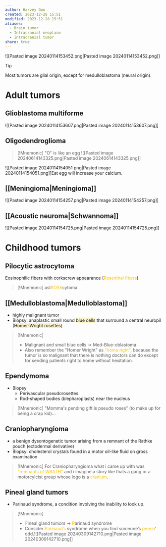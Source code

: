 ```yaml
---
author: Harvey Guo
created: 2023-12-28 15:51
modified: 2023-12-28 15:51
aliases:
  - Brain tumor
  - Intracranial neoplasm
  - Intracranial tumor
share: true
---
```

![[Pasted image 20240114153452.png|Pasted image 20240114153452.png]]
>[!Tip] 
>Most tumors are glial origin, except for medulloblastoma (neural origin).
# Adult tumors
## Glioblastoma multiforme
![[Pasted image 20240114153607.png|Pasted image 20240114153607.png]]
## Oligodendroglioma
>[!Mnemonic] "O" is like an egg
>![[Pasted image 20240614143325.png|Pasted image 20240614143325.png]]


![[Pasted image 20240114154051.png|Pasted image 20240114154051.png]]Eat egg will increase your calcium.
## [[Meningioma|Meningioma]]
![[Pasted image 20240114154257.png|Pasted image 20240114154257.png]]
## [[Acoustic neuroma|Schwannoma]]
![[Pasted image 20240114154725.png|Pasted image 20240114154725.png]]
# Childhood tumors
## Pilocytic astrocytoma
Eosinophilic fibers with corkscrew appearance (<font color="#ffc000">Rosenthal fibers</font>)
>[!Mnemonic] 
>ast<font color="#ffc000">ROSE</font>cytoma

## [[Medulloblastoma|Medulloblastoma]]
- highly malignant tumor
- Biopsy: anaplastic small round <span style="background:rgba(240, 200, 0, 0.2)">blue cells</span> that surround a central neuropil (<span style="background:rgba(240, 200, 0, 0.2)">Homer-Wright rosettes</span>)
>[!Mnemonic] 
>- Malignant and small blue cells -> Med-Blue-oblastoma
>- Also remember the "Homer Wright" as <font color="#ffc000">"home right"</font>, because the tumor is so malignant that there is nothing doctors can do except for sending patients right to home without hesitation.

## Ependymoma
- Biopsy
	- Perivascular pseudorosettes 
	- Rod-shaped bodies (blepharoplasts) near the nucleus

>[!Mnemonic] 
>"Momma's pending gift is pseudo roses" (to make up for being a crap kid)...

## Craniopharyngioma
- a benign dysontogenetic tumor arising from a remnant of the Rathke pouch (ectodermal derivative)
- Biopsy: cholesterol crystals found in a motor oil-like fluid on gross examination
>[!Mnemonic] 
>For Craniopharyngioma what i came up with was <font color="#ffc000">"remnants of WRATH"</font> and i imagine a story like thats a gang or a motorcylcist group whose logo is a <font color="#ffc000">cranium</font>.

## Pineal gland tumors
- Parinaud syndrome, a condition involving the inability to look up.
>[!Mnemonic] 
>- <font color="#ffc000">P</font>ineal gland tumors -> <font color="#ffc000">P</font>arinaud syndrome
>- Consider <font color="#ffc000">Parinaud’s</font> syndrome when you find someone’s <font color="#ffc000">peerin</font>’ odd.![[Pasted image 20240309142710.png|Pasted image 20240309142710.png]]